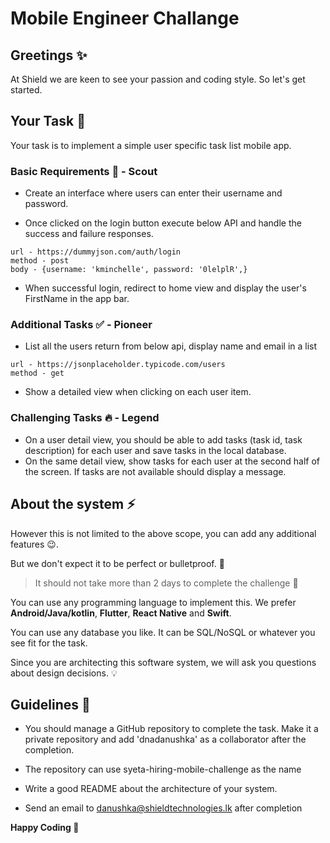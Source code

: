# Mobile Engineer Challange

## Greetings :sparkles:

At Shield we are keen to see your passion and coding style.
So let's get started.

## Your Task :rocket:

Your task is to implement a simple user specific task list mobile app.

### Basic Requirements :memo: - Scout

-  Create an interface where users can enter their username and password.

-   Once clicked on the login button execute below API and handle the success and failure
    responses.
```
url - https://dummyjson.com/auth/login
method - post
body - {username: 'kminchelle', password: '0lelplR',}
```
-   When successful login, redirect to home view and display the user's FirstName in the app bar.
### Additional Tasks :white_check_mark: - Pioneer

-   List all the users return from below api, display name and email in a list

```
url - https://jsonplaceholder.typicode.com/users
method - get
```
-   Show a detailed view when clicking on each user item.
### Challenging Tasks :fire: - Legend


-   On a user detail view, you should be able to add tasks (task id, task description) for each
    user and save tasks in the local database.
-   On the same detail view, show tasks for each user at the second half of the screen. If
    tasks are not available should display a message.

## About the system :zap:

However this is not limited to the above scope, you can add any additional features :wink:.

But we don't expect it to be perfect or bulletproof. :gun:

> It should not take more than 2 days to complete the challenge :construction:

You can use any programming language to implement this.
We prefer **Android/Java/kotlin**, **Flutter**, **React Native** and **Swift**.

You can use any database you like. It can be SQL/NoSQL or whatever you see fit for the task.

Since you are architecting this software system, we will ask you questions about design decisions. :bulb:

## Guidelines :hammer:

- You should manage a GitHub repository to complete the task. Make it a private repository and add 'dnadanushka' as a collaborator after the completion.

- The repository can use syeta-hiring-mobile-challenge as the name

- Write a good README about the architecture of your system.

- Send an email to danushka@shieldtechnologies.lk after completion

**Happy Coding :tada:**
